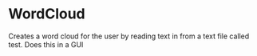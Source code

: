 WordCloud
=========

Creates a word cloud for the user by reading text in from a text file called test. Does this in a GUI
